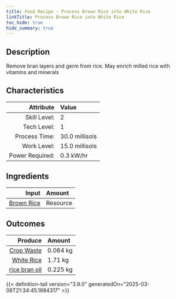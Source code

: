 ```yaml
---
title: Food Recipe - Process Brown Rice into White Rice
linkTitle: Process Brown Rice into White Rice
toc_hide: true
hide_summary: true
---
```

<!-- This is generated by the MarsSim HelpGenertor, do not edit. -->

## Description
 Remove bran layers and germ from rice.&#10;&#9;&#9;May enrich milled rice with vitamins and minerals 

## Characteristics

| Attribute      | Value |
|--------:|:------|
|Skill Level:|2|
|Tech Level:|1|
|Process Time:|30.0 millisols|
|Work Level:|15.0 millisols|
|Power Required:|0.3 kW/hr|

## Ingredients

| Input      | Amount |
|--------:|:------|
|[Brown Rice](/docs/definitions/resource/brown-rice)|Resource|2.0 kg|

## Outcomes


| Produce      | Amount |
|--------:|:------|
|[Crop Waste](/docs/definitions/resource/crop-waste)|0.064 kg|
|[White Rice](/docs/definitions/resource/white-rice)|1.71 kg|
|[rice bran oil](/docs/definitions/resource/rice-bran-oil)|0.225 kg|



{{< definition-tail version="3.9.0" generatedOn="2025-03-08T21:34:45.1684317" >}}



